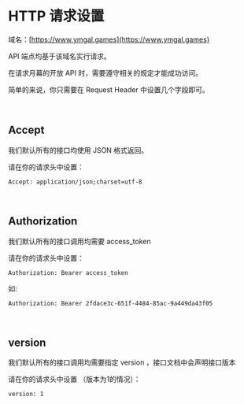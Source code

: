 # HTTP 请求设置

域名：[https://www.ymgal.games](https://www.ymgal.games)

API 端点均基于该域名实行请求。

在请求月幕的开放 API 时，需要遵守相关的规定才能成功访问。

简单的来说，你只需要在 Request Header 中设置几个字段即可。

<br>

## Accept

我们默认所有的接口均使用 JSON 格式返回。

请在你的请求头中设置：

`Accept: application/json;charset=utf-8`

<br>

## Authorization

我们默认所有的接口调用均需要 access_token

请在你的请求头中设置：

`Authorization: Bearer access_token`

如:

`Authorization: Bearer 2fdace3c-651f-4484-85ac-9a449da43f05`

<br>

## version 
我们默认所有的接口调用均需要指定 version ，接口文档中会声明接口版本

请在你的请求头中设置 （版本为1的情况）：

`version: 1`